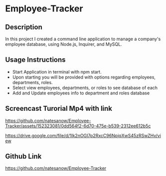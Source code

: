 # Employee-Tracker

## Description

In this project I created a command line application to manage a company's employee database, using Node.js, Inquirer, and MySQL.

## Usage Instructions

* Start Application in terminal with npm start.
* Upon starting you will be provided with options regarding employees, departments, roles.
* Select view employees, departments, or roles to see database of each
* Add and Update employees info to department and roles database


## Screencast Turorial Mp4 with link



https://github.com/natesanow/Employee-Tracker/assets/152323081/0dd564f2-6d70-475e-b539-2312ee612b5c




https://drive.google.com/file/d/1Ik2nOGI7p2RxcC96NpjqXwS45zRSwZHv/view

## Github Link

https://github.com/natesanow/Employee-Tracker
